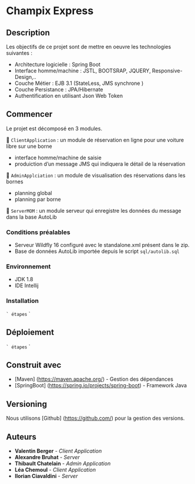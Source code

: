 # Champix Express

## Description

Les objectifs de ce projet sont de mettre en oeuvre les technologies suivantes :
- Architecture logicielle : Spring Boot
- Interface homme/machine : JSTL, BOOTSRAP, JQUERY, Responsive-Design,..
- Couche Métier : EJB 3.1 (StateLess, JMS synchrone )
- Couche Persistance : JPA/Hibernate
- Authentification en utilisant Json Web Token

## Commencer

Le projet est décomposé en 3 modules.

🍄 `ClientApplication` : un module de réservation en ligne pour une voiture libre sur une borne
- interface homme/machine de saisie
- produiction d’un message JMS qui indiquera le détail de la réservation

🍄 `AdminApplciation` : un module de visualisation des réservations dans les bornes
- planning global
- planning par borne

🍄 `ServerMOM` : un module serveur qui enregistre les données du message dans la base AutoLib

### Conditions préalables

- Serveur Wildfly 16 configuré avec le standalone.xml présent dans le zip.
- Base de données AutoLib importée depuis le script `sql/autolib.sql`

### Environnement

- JDK 1.8
- IDE Intellij

### Installation


`` `
étapes
`` `


## Déploiement

`` `
étapes
`` `

## Construit avec

* [Maven] (https://maven.apache.org/) - Gestion des dépendances
* [SpringBoot] (https://spring.io/projects/spring-boot) - Framework Java

## Versioning

Nous utilisons [Github] (https://github.com/) pour la gestion des versions.

## Auteurs

- **Valentin Berger** - *Client Application*
- **Alexandre Bruhat** - *Server*
- **Thibault Chatelain** - *Admin Application*
- **Léa Chemoul** - *Client Application*
- **Ilorian Ciavaldini** - *Server*